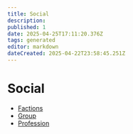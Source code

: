 ```yaml
---
title: Social
description: 
published: 1
date: 2025-04-25T17:11:20.376Z
tags: generated
editor: markdown
dateCreated: 2025-04-22T23:58:45.251Z
---
```


# Social
- [Factions](/structure/social/factions.md)
- [Group](/structure/social/group.md)
- [Profession](/structure/social/profession.md)
